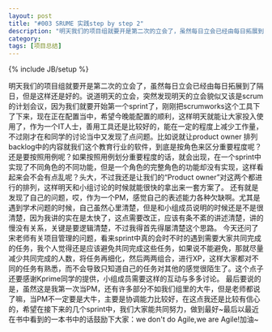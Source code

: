```yaml
---
layout: post
title: "#003 SRUME 实践step by step 2"
description: "明天我们的项目组就要开是第二次的立会了，虽然每日立会已经由每日拓展到了隔日，但是这样还是好的。说道明天的立会，突然发现明天的立会貌似又该是scrum的计划会议，因为我们就要开始第一个sprint了，刚刚把scrumworks这个工具下了下来，现在正在配置当中，希望今晚能配置的顺利，这样明天就能让大家投入使用了，作为一个IT人士，善用工具还是比较好的，能在一定的程度上减少工作量，不过刚才在和同学的讨论当中又发现了点问题。"
category: 
tags: [项目总结]
---
```

{% include JB/setup %}

<p>明天我们的项目组就要开是第二次的立会了，虽然每日立会已经由每日拓展到了隔日，但是这样还是好的。说道明天的立会，突然发现明天的立会貌似又该是scrum的计划会议，因为我们就要开始第一个sprint了，刚刚把scrumworks这个工具下了下来，现在正在配置当中，希望今晚能配置的顺利，这样明天就能让大家投入使用了，作为一个IT人士，善用工具还是比较好的，能在一定的程度上减少工作量，不过刚才在和同学的讨论当中又发现了点问题。比如说就让product owner 排列backlog中的内容就我们这个教育行业的软件，到底是按角色来区分重要程度呢？还是要按照用例呢？如果按照用例划分重要程度的话，就会出现，在一个sprint中实现了不同角色的不同功能，但是一个角色的完整角色的功能却没有实现，这样看起来会不会有点乱呢？头大，不过我还是让我们的“Product owner”对这两个都进行的排列，这样明天和小组讨论的时候就能很快的拿出来一套方案了。
还有就是发现了自己的问题，哎，作为一个PM，感觉自己的表述能力各种欠缺啊。尤其是遇到学术问题的时候，自己虽然心里清楚，但是和小组成员说明的时候还是不是很清楚，因为我讲的实在是太快了，这点需要改正，应该有条不紊的讲述清楚，讲的慢没有关系，关键是要逻辑清楚，不过我得首先得屡清楚这个思路。
今天还问了宋老师有关项目管理的问题，看来sprint中真的会时不时的遇到需要大家共同完成的任务，我个人觉得还是应该避免共同完成这些任务，如果说不能避免，那就尽量减少共同完成的人数，将任务再细化，然后两两组合，进行XP，这样大家都对不同的任务有熟悉，而不会导致只知道自己的任务对其他的感觉很陌生了。这个点子还要感谢Kprime同学的提供，小组成员需要这样的互动与多多讨论。
最后要说的是，虽然这是我第一次当PM，还有许多部分不如我们组里的大牛，但是老师都说了嘛，当PM不一定要是大牛，主要是协调能力比较好，在这点我还是比较有信心的，希望在接下来的几个sprint中，我们大家能共同努力，做到最好~最后以最近在书中看到的一本书中的话鼓励下大家：we don't do Agile,we are Agile!加油~
</p>
